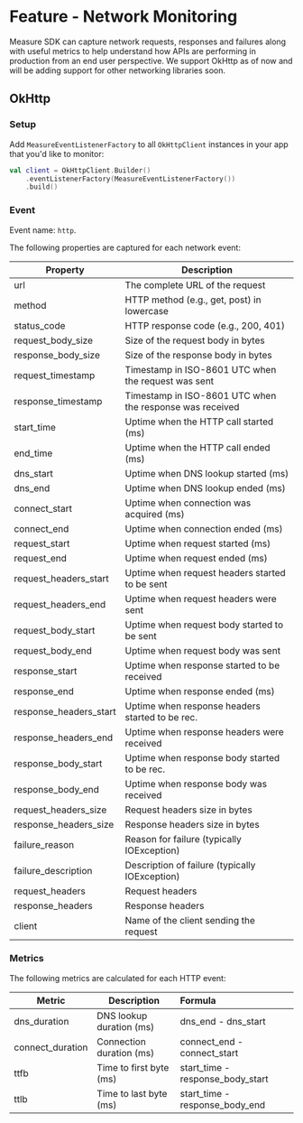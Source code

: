 # Feature - Network Monitoring

Measure SDK can capture network requests, responses and failures along with useful metrics to help
understand how APIs are performing in production from an end user perspective. We support OkHttp
as of now and will be adding support for other networking libraries soon.

## OkHttp

### Setup

Add `MeasureEventListenerFactory` to all `OkHttpClient` instances in your app that you'd like to
monitor:

```kotlin
val client = OkHttpClient.Builder()
    .eventListenerFactory(MeasureEventListenerFactory())
    .build()
```

### Event

Event name: `http`.

The following properties are captured for each network event:

| Property               | Description                                              |
|------------------------|----------------------------------------------------------|
| url                    | The complete URL of the request                          |
| method                 | HTTP method (e.g., get, post) in lowercase               |
| status_code            | HTTP response code (e.g., 200, 401)                      |
| request_body_size      | Size of the request body in bytes                        |
| response_body_size     | Size of the response body in bytes                       |
| request_timestamp      | Timestamp in ISO-8601 UTC when the request was sent      |
| response_timestamp     | Timestamp in ISO-8601 UTC when the response was received |
| start_time             | Uptime when the HTTP call started (ms)                   |
| end_time               | Uptime when the HTTP call ended (ms)                     |
| dns_start              | Uptime when DNS lookup started (ms)                      |
| dns_end                | Uptime when DNS lookup ended (ms)                        |
| connect_start          | Uptime when connection was acquired (ms)                 |
| connect_end            | Uptime when connection ended (ms)                        |
| request_start          | Uptime when request started (ms)                         |
| request_end            | Uptime when request ended (ms)                           |
| request_headers_start  | Uptime when request headers started to be sent           |
| request_headers_end    | Uptime when request headers were sent                    |
| request_body_start     | Uptime when request body started to be sent              |
| request_body_end       | Uptime when request body was sent                        |
| response_start         | Uptime when response started to be received              |
| response_end           | Uptime when response ended (ms)                          |
| response_headers_start | Uptime when response headers started to be rec.          |
| response_headers_end   | Uptime when response headers were received               |
| response_body_start    | Uptime when response body started to be rec.             |
| response_body_end      | Uptime when response body was received                   |
| request_headers_size   | Request headers size in bytes                            |
| response_headers_size  | Response headers size in bytes                           |
| failure_reason         | Reason for failure (typically IOException)               |
| failure_description    | Description of failure (typically IOException)           |
| request_headers        | Request headers                                          |
| response_headers       | Response headers                                         |
| client                 | Name of the client sending the request                   |

### Metrics

The following metrics are calculated for each HTTP event:

| Metric           | Description              | Formula                          |
|------------------|--------------------------|:---------------------------------|
| dns_duration     | DNS lookup duration (ms) | dns_end - dns_start              |
| connect_duration | Connection duration (ms) | connect_end - connect_start      |
| ttfb             | Time to first byte (ms)  | start_time - response_body_start |
| ttlb             | Time to last byte (ms)   | start_time - response_body_end   |

